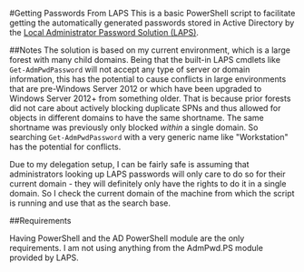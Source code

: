 #Getting Passwords From LAPS
This is a basic PowerShell script to facilitate getting the automatically generated passwords stored in Active Directory by the [Local Administrator Password Solution (LAPS)](https://support.microsoft.com/en-us/kb/3062591).

##Notes
The solution is based on my current environment, which is a large forest with many child domains. Being that the built-in LAPS cmdlets like `Get-AdmPwdPassword` will not accept any type of server or domain information, this has the potential to cause conflicts in large environments that are pre-Windows Server 2012 or which have been upgraded to Windows Server 2012+ from something older. That is because prior forests did not care about actively blocking duplicate SPNs and thus allowed for objects in different domains to have the same shortname. The same shortname was previously only blocked *within* a single domain. So searching `Get-AdmPwdPassword` with a very generic name like "Workstation" has the potential for conflicts.

Due to my delegation setup, I can be fairly safe is assuming that administrators looking up LAPS passwords will only care to do so for their current domain - they will definitely only have the rights to do it in a single domain. So I check the current domain of the machine from which the script is running and use that as the search base.

##Requirements

Having PowerShell and the AD PowerShell module are the only requirements. I am not using anything from the AdmPwd.PS module provided by LAPS. 